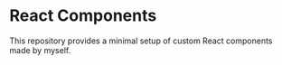 # React Components

This repository provides a minimal setup of custom React components made by myself.
